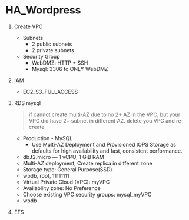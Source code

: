# HA_Wordpress

1. Create VPC
    - Subnets
      - 2 public subnets
      - 2 private subnets
    - Security Group
      - WebDMZ: HTTP + SSH
      - Mysql: 3306 to ONLY WebDMZ
2. IAM
    - EC2_S3_FULLACCESS
3. RDS mysql
    > if cannot create multi-AZ due to no 2+ AZ in the VPC, but your VPC did have 2+ subnet in different AZ. delete you VPC and re-create

    - Production - MySQL
        - Use Multi-AZ Deployment and Provisioned IOPS Storage as defaults for high availability and fast, consistent performance.
    - db.t2.micro — 1 vCPU, 1 GiB RAM
    - Multi-AZ deployment, Create replica in different zone
    - Storage type: General Purpose(SSD)
    - wpdb, root, 11111111
    - Virtual Private Cloud (VPC): myVPC
    - Availability zone: No Preference
    - Choose existing VPC security groups: mysql_myVPC
    - wpdb
4. EFS
